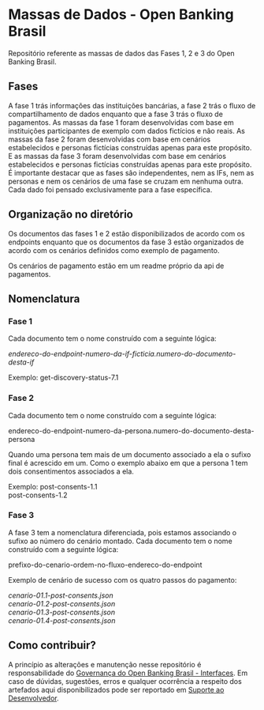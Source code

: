 # Massas de Dados - Open Banking Brasil

Repositório referente as massas de dados das Fases 1, 2 e 3 do Open Banking Brasil.

## Fases

A fase 1 trás informações das instituições bancárias, a fase 2 trás o fluxo de compartilhamento de dados 
enquanto que a fase 3 trás o fluxo de pagamentos. 
As massas da fase 1 foram desenvolvidas com base em instituições participantes de exemplo com dados fictícios e não reais. 
As massas da fase 2 foram desenvolvidas com base em cenários estabelecidos e personas fictícias construídas apenas para este propósito. 
E as massas da fase 3 foram desenvolvidas com base em cenários estabelecidos e personas fictícias construídas apenas para este propósito. 
É importante destacar que as fases são independentes, nem as IFs, nem as personas e nem os cenários de uma fase se cruzam em nenhuma outra.
Cada dado foi pensado exclusivamente para a fase específica.

## Organização no diretório

Os documentos das fases 1 e 2 estão disponibilizados de acordo com os endpoints enquanto que os documentos 
da fase 3 estão organizados de acordo com os cenários definidos como exemplo de pagamento. 

Os cenários de pagamento estão em um readme próprio da api de pagamentos. 

## Nomenclatura
### Fase 1

Cada documento tem o nome construído com a seguinte lógica: 

*endereco-do-endpoint-numero-da-if-ficticia.numero-do-documento-desta-if*  

Exemplo:
get-discovery-status-7.1

### Fase 2

Cada documento tem o nome construído com a seguinte lógica: 

endereco-do-endpoint-numero-da-persona.numero-do-documento-desta-persona

Quando uma persona tem mais de um documento associado a ela o sufixo final é acrescido em um.
Como o exemplo abaixo em que a persona 1 tem dois consentimentos associados a ela. 

Exemplo:
post-consents-1.1  
post-consents-1.2  

### Fase 3

A fase 3 tem a nomenclatura diferenciada, pois estamos associando o sufixo ao número do cenário montado.
Cada documento tem o nome construído com a seguinte lógica: 

prefixo-do-cenario-ordem-no-fluxo-endereco-do-endpoint

Exemplo de cenário de sucesso com os quatro passos do pagamento:

*cenario-01.1-post-consents.json*  
*cenario-01.2-post-consents.json*  
*cenario-01.3-post-consents.json*  
*cenario-01.4-post-consents.json*  

## Como contribuir?

A princípio as alterações e manutenção nesse repositório é responsabilidade do  [Governança do Open Banking Brasil - Interfaces](mailto:gt-interfaces@openbankingbr.org). Em caso de dúvidas, sugestões, erros e qualquer ocorrência a respeito dos artefados aqui disponibilizados pode ser reportado em [Suporte ao Desenvolvedor](https://servicedesk.openbankingbrasil.org.br/Login.jsp?navLanguage=pt-BR).


